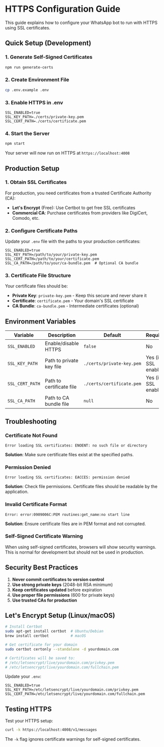 # HTTPS Configuration Guide

This guide explains how to configure your WhatsApp bot to run with HTTPS using SSL certificates.

## Quick Setup (Development)

### 1. Generate Self-Signed Certificates
```bash
npm run generate-certs
```

### 2. Create Environment File
```bash
cp .env.example .env
```

### 3. Enable HTTPS in .env
```env
SSL_ENABLED=true
SSL_KEY_PATH=./certs/private-key.pem
SSL_CERT_PATH=./certs/certificate.pem
```

### 4. Start the Server
```bash
npm start
```

Your server will now run on HTTPS at `https://localhost:4008`

## Production Setup

### 1. Obtain SSL Certificates
For production, you need certificates from a trusted Certificate Authority (CA):

- **Let's Encrypt** (Free): Use Certbot to get free SSL certificates
- **Commercial CA**: Purchase certificates from providers like DigiCert, Comodo, etc.

### 2. Configure Certificate Paths
Update your `.env` file with the paths to your production certificates:

```env
SSL_ENABLED=true
SSL_KEY_PATH=/path/to/your/private-key.pem
SSL_CERT_PATH=/path/to/your/certificate.pem
SSL_CA_PATH=/path/to/your/ca-bundle.pem  # Optional CA bundle
```

### 3. Certificate File Structure
Your certificate files should be:
- **Private Key**: `private-key.pem` - Keep this secure and never share it
- **Certificate**: `certificate.pem` - Your domain's SSL certificate
- **CA Bundle**: `ca-bundle.pem` - Intermediate certificates (optional)

## Environment Variables

| Variable | Description | Default | Required |
|----------|-------------|---------|----------|
| `SSL_ENABLED` | Enable/disable HTTPS | `false` | No |
| `SSL_KEY_PATH` | Path to private key file | `./certs/private-key.pem` | Yes (if SSL enabled) |
| `SSL_CERT_PATH` | Path to certificate file | `./certs/certificate.pem` | Yes (if SSL enabled) |
| `SSL_CA_PATH` | Path to CA bundle file | `null` | No |

## Troubleshooting

### Certificate Not Found
```
Error loading SSL certificates: ENOENT: no such file or directory
```
**Solution**: Make sure certificate files exist at the specified paths.

### Permission Denied
```
Error loading SSL certificates: EACCES: permission denied
```
**Solution**: Check file permissions. Certificate files should be readable by the application.

### Invalid Certificate Format
```
Error: error:0909006C:PEM routines:get_name:no start line
```
**Solution**: Ensure certificate files are in PEM format and not corrupted.

### Self-Signed Certificate Warning
When using self-signed certificates, browsers will show security warnings. This is normal for development but should not be used in production.

## Security Best Practices

1. **Never commit certificates to version control**
2. **Use strong private keys** (2048-bit RSA minimum)
3. **Keep certificates updated** before expiration
4. **Use proper file permissions** (600 for private keys)
5. **Use trusted CAs for production**

## Let's Encrypt Setup (Linux/macOS)

```bash
# Install Certbot
sudo apt-get install certbot  # Ubuntu/Debian
brew install certbot          # macOS

# Get certificate for your domain
sudo certbot certonly --standalone -d yourdomain.com

# Certificates will be saved to:
# /etc/letsencrypt/live/yourdomain.com/privkey.pem
# /etc/letsencrypt/live/yourdomain.com/fullchain.pem
```

Update your `.env`:
```env
SSL_ENABLED=true
SSL_KEY_PATH=/etc/letsencrypt/live/yourdomain.com/privkey.pem
SSL_CERT_PATH=/etc/letsencrypt/live/yourdomain.com/fullchain.pem
```

## Testing HTTPS

Test your HTTPS setup:
```bash
curl -k https://localhost:4008/v1/messages
```

The `-k` flag ignores certificate warnings for self-signed certificates.